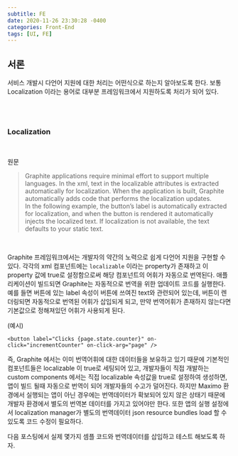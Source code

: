 ```yaml
---
subtitle: FE
date: 2020-11-26 23:30:28 -0400
categories: Front-End 
tags: [UI, FE]
---
```


## 서론
서비스 개발시 다언어 지원에 대한 처리는 어떤식으로 하는지 알아보도록 한다. 보통 Localization 이라는 용어로 대부분 프레임워크에서 지원하도록 처리가 되어 있다.

<br><br>

### Localization

<br>

원문

> Graphite applications require minimal effort to support multiple languages. In the xml, text in the localizable attributes is extracted automatically for localization. When the application is built, Graphite automatically adds code that performs the localization updates. <br>
In the following example, the button’s label is automatically extracted for localization, and when the button is rendered it automatically injects the localized text. If localization is not available, the text defaults to your static text.

<br>

Graphite 프레임워크에서는 개발자의 약간의 노력으로 쉽게 다언어 지원을 구현할 수 있다. 각각의 xml 컴포넌트에는 `localizable` 이라는 property가 존재하고 이 property 값에 true로 설정함으로써 해당 컴포넌트의 어휘가 자동으로 번역된다. 애플리케이션이 빌드되면 Graphite는 자동적으로 번역을 위한 업데이트 코드를 실행한다. 예를 들면 버튼에 있는 label 속성이 버튼에 쓰여진 text와 관련되어 있는데, 버튼이 렌더링되면 자동적으로 번역된 어휘가 삽입되게 되고, 만약 번역어휘가 존재하지 않는다면 기본값으로 정해져있던 어휘가 사용되게 된다.

(예시)
```
<button label="Clicks {page.state.counter}" on-click="incrementCounter" on-click-arg="page" />
```

즉, Graphite 에서는 이미 번역어휘에 대한 데이터들을 보유하고 있기 때문에 기본적인 컴포넌트들은 localizable 이 true로 세팅되어 있고, 개발자들이 직접 개발하는 custom components 에서는 직접 localizable 속성값을 true로 설정하여 생성하면, 앱이 빌드 될때 자동으로 번역이 되어 개발자들의 수고가 덜어진다. 하지만 Maximo 환경에서 실행되는 앱이 아닌 경우에는 번역데이터가 확보되어 있지 않은 상태기 때문에 개발자 환경에서 별도의 번역본 데이터를 가지고 있어야만 한다. 또한 앱의 실행 설정에서 localization manager가 별도의 번역데이터 json resource bundles load 할 수 있도록 코드 수정이 필요하다.

다음 포스팅에서 실제 몇가지 셈플 코드와 번역데이터를 삽입하고 테스트 해보도록 하자.